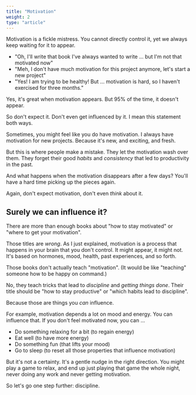 ```yaml
---
title: "Motivation"
weight: 2
type: "article"
---
```


Motivation is a fickle mistress. You cannot directly control it, yet we always keep waiting for it to appear.

* "Oh, I'll write that book I've always wanted to write ... but I'm not that motivated now"
* "Meh, I don't have much motivation for this project anymore, let's start a new project"
* "Yes! I am trying to be healthy! But ... motivation is hard, so I haven't exercised for three months."

Yes, it's great when motivation appears. But 95% of the time, it doesn't appear. 

So don't expect it. Don't even get influenced by it. I mean this statement both ways.

Sometimes, you might feel like you do have motivation. I always have motivation for new projects. Because it's new, and exciting, and fresh.

But this is where people make a mistake. They let the motivation wash over them. They forget their good _habits_ and _consistency_ that led to productivity in the past.

And what happens when the motivation disappears after a few days? You'll have a hard time picking up the pieces again.

Again, don't expect motivation, don't even _think_ about it.

## Surely we can influence it?

There are more than enough books about "how to stay motivated" or "where to get your motivation".

Those titles are _wrong_. As I just explained, motivation is a process that happens in your brain that you don't control. It might appear, it might not. It's based on hormones, mood, health, past experiences, and so forth.

Those books don't actually teach "motivation". (It would be like "teaching" someone how to be happy on command.)

No, they teach tricks that lead to _discipline_ and _getting things done_. Their title should be "how to stay productive" or "which habits lead to discipline".

Because those are things you _can_ influence.

For example, motivation depends a lot on mood and energy. You can influence that. If you don't feel motivated now, you can ...

* Do something relaxing for a bit (to regain energy)
* Eat well (to have more energy)
* Do something fun (that lifts your mood)
* Go to sleep (to reset all those properties that influence motivation)

But it's not a certainty. It's a gentle nudge in the right direction. You might play a game to relax, and end up just playing that game the whole night, never doing any work and never getting motivation.

So let's go one step further: discipline.